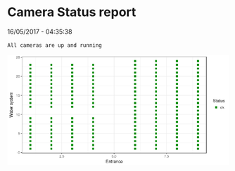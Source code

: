 Camera Status report
================
16/05/2017 - 04:35:38

    All cameras are up and running

![](camreport_files/figure-markdown_github/unnamed-chunk-2-1.png)

